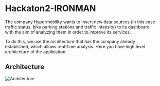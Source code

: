 # Hackaton2-IRONMAN
The company Hypermobility wants to insert new data sources (in this case traffic status, bike parking stations and traffic intensity) to its dashboard with the aim of analyzing them in order to improve its services. 

To do this, we use the architecture that has the company already established, which allows real-time analysis.
Here you have high level architecture of the application.

## Architecture

![Architecture](https://user-images.githubusercontent.com/55293318/72805276-c8ad3200-3c52-11ea-91ad-88714866add8.png)
